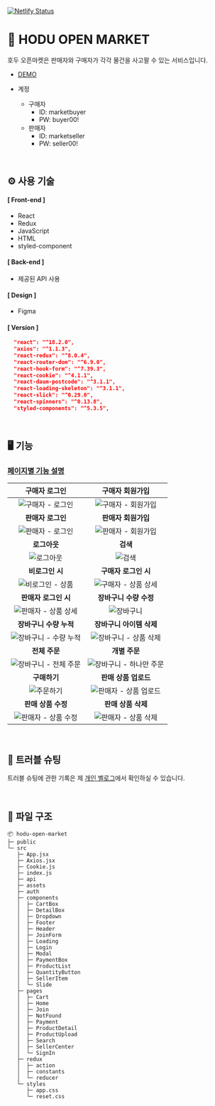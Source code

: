 [![Netlify Status](https://api.netlify.com/api/v1/badges/47f8d063-8272-4718-b149-1fad139e1849/deploy-status)](https://app.netlify.com/sites/hoduopenmarket/deploys)

# 🛒 HODU OPEN MARKET

호두 오픈마켓은 판매자와 구매자가 각각 물건을 사고팔 수 있는 서비스입니다.

- [DEMO](https://hoduopenmarket.netlify.app/)

- 계정
  - 구매자
    - ID: marketbuyer
    - PW: buyer00!
  - 판매자
    - ID: marketseller
    - PW: seller00!

<br/>

## ⚙️ 사용 기술

#### [ Front-end ]

<!-- ![React](https://img.shields.io/badge/React-%2361DAFB.svg?style=flat-square&logo=react&logoColor=black&max-width=100%)
![Redux](https://img.shields.io/badge/Redux-%23764ABC.svg?style=flat-square&logo=redux&logoColor=white&max-width=100%)
![JavaScript](https://img.shields.io/badge/JavaScript-%23323330.svg?style=flat-square&logo=javascript&logoColor=%23F7DF1E)
![HTML](https://img.shields.io/badge/HTML-%23E34F26.svg?style=flat-square&logo=html5&logoColor=white&max-width=100%)
![styled-components](https://img.shields.io/badge/styled--components-%23DB7093.svg?style=flat-square&logo=styled-components&logoColor=%23F7DF1E) -->

- React
- Redux
- JavaScript
- HTML
- styled-component

#### [ Back-end ]

- 제공된 API 사용

#### [ Design ]

<!-- ![Figma](https://img.shields.io/badge/Figma-%23F24E1E.svg?style=flat-square&logo=figma&logoColor=white) -->

- Figma

#### [ Version ]

```json
  "react": "^18.2.0",
  "axios": "^1.1.3",
  "react-redux": "^8.0.4",
  "react-router-dom": "^6.9.0",
  "react-hook-form": "^7.39.3",
  "react-cookie": "^4.1.1",
  "react-daum-postcode": "^3.1.1",
  "react-loading-skeleton": "^3.1.1",
  "react-slick": "^0.29.0",
  "react-spinners": "^0.13.8",
  "styled-components": "^5.3.5",
```

<br/>

## 🖥️ 기능
### [ 페이지별 기능 설명](https://github.com/plutoin/open-market/wiki/%ED%8E%98%EC%9D%B4%EC%A7%80%EB%B3%84-%EA%B8%B0%EB%8A%A5)

|구매자 로그인|구매자 회원가입|
|:--:|:--:|
|![구매자 - 로그인](https://user-images.githubusercontent.com/66389585/232848803-cb94484b-9289-402f-84a3-4b735ab79d47.gif)|![구매자 - 회원가입](https://user-images.githubusercontent.com/66389585/232848807-2c7ad801-8c9d-4620-8620-3e309586eaf3.gif)|
|**판매자 로그인**|**판매자 회원가입**|
|![판매자 - 로그인](https://user-images.githubusercontent.com/66389585/232848861-a0097c4e-71de-4e71-bf67-f0c6cbab0f11.gif)|![판매자 - 회원가입](https://user-images.githubusercontent.com/66389585/232848874-d7bee6ba-592b-400c-abb6-29af86ee0b4d.gif)|
|**로그아웃**|**검색**|
|![로그아웃](https://user-images.githubusercontent.com/66389585/232848809-b1675780-c972-4972-ada1-bf9d3d2357d6.gif)|![검색](https://user-images.githubusercontent.com/66389585/232848789-68d6ce55-4442-46fa-82ec-d3cb6dd001b8.gif)|
|**비로그인 시**|**구매자 로그인 시**|
|![비로그인 - 상품](https://user-images.githubusercontent.com/66389585/232848813-bb41eab2-fccb-44fe-8b0b-8a6fd0ad030e.gif)|![구매자 - 상품 상세](https://user-images.githubusercontent.com/66389585/232848832-3a8f428c-4737-4733-8dc5-6ab383bc4b21.gif)|
|**판매자 로그인 시**|**장바구니 수량 수정**|
|![판매자 - 상품 상세](https://user-images.githubusercontent.com/66389585/232848867-6ad2a01f-6e2d-42d5-bfc1-d5936e6770fa.gif)|![장바구니](https://user-images.githubusercontent.com/66389585/232845972-65067910-018f-4043-9308-efe157899064.gif)|
|**장바구니 수량 누적**|**장바구니 아이템 삭제**|
|![장바구니 - 수량 누적](https://user-images.githubusercontent.com/66389585/232845959-494d654f-25a8-4b6c-9668-fb7a1079550a.gif)|![장바구니 - 상품 삭제](https://user-images.githubusercontent.com/66389585/232845947-1314b7af-7dae-49e4-b4fc-de3bab47ce69.gif)|  
|**전체 주문**|**개별 주문**|
|![장바구니 - 전체 주문](https://user-images.githubusercontent.com/66389585/232845967-ea415954-d7e7-4f1a-a04f-37e77330dad5.gif)|![장바구니 - 하나만 주문](https://user-images.githubusercontent.com/66389585/232845970-0fd58681-b24e-43e7-8f3a-55002867b56d.gif)|
|**구매하기**|**판매 상품 업로드**|
|![주문하기](https://user-images.githubusercontent.com/66389585/232848853-184aa5c7-fdac-4ec7-96e2-cd40136a5b60.gif)|![판매자 - 상품 업로드](https://user-images.githubusercontent.com/66389585/232848871-5847c294-2555-4d3b-9417-e3662405e603.gif)|
|**판매 상품 수정**|**판매 상품 삭제**|
|![판매자 - 상품 수정](https://user-images.githubusercontent.com/66389585/232848870-7e7b4e0a-4830-451a-ab7f-b36f02493999.gif)|![판매자 - 상품 삭제](https://user-images.githubusercontent.com/66389585/232848865-3a3eeede-2644-49dc-b5d9-999b9bfa7e33.gif)|

<br/>

## 📝 트러블 슈팅

트러블 슈팅에 관한 기록은 제 [개인 벨로그](https://velog.io/@plutoin/series/%EC%98%A4%ED%94%88%EB%A7%88%EC%BC%93-%ED%8A%B8%EB%9F%AC%EB%B8%94%EC%8A%88%ED%8C%85)에서 확인하실 수 있습니다.

<br/>

## 📁 파일 구조

```
📦 hodu-open-market
├─ public
└─ src
   ├─ App.jsx
   ├─ Axios.jsx
   ├─ Cookie.js
   ├─ index.js
   ├─ api
   ├─ assets
   ├─ auth
   ├─ components
   │  ├─ CartBox
   │  ├─ DetailBox
   │  ├─ Dropdown
   │  ├─ Footer
   │  ├─ Header
   │  ├─ JoinForm
   │  ├─ Loading
   │  ├─ Login
   │  ├─ Modal
   │  ├─ PaymentBox
   │  ├─ ProductList
   │  ├─ QuantityButton
   │  ├─ SellerItem
   │  └─ Slide
   ├─ pages
   │  ├─ Cart
   │  ├─ Home
   │  ├─ Join
   │  ├─ NotFound
   │  ├─ Payment
   │  ├─ ProductDetail
   │  ├─ ProductUpload
   │  ├─ Search
   │  ├─ SellerCenter
   │  └─ SignIn
   ├─ redux
   │  ├─ action
   │  ├─ constants
   │  └─ reducer
   └─ styles
      ├─ app.css
      └─ reset.css
```

<br />
